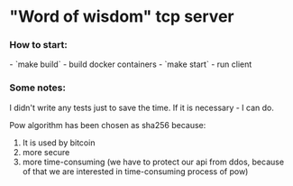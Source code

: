 <h1>
"Word of wisdom" tcp server 
</h1>

<h3>How to start:</h3>
- `make build` - build docker containers
- `make start` - run client

<h3>Some notes:</h3>
I didn't write any tests just to save the time. If it is necessary - I can do.

Pow algorithm has been chosen as sha256 because:
1) It is used by bitcoin 
2) more secure 
3) more time-consuming (we have to protect our api from ddos, because of that we are interested in time-consuming process of pow)


